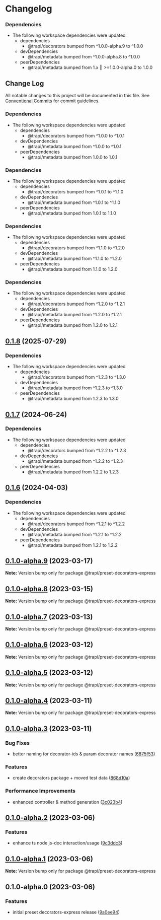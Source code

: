 # Changelog

### Dependencies

* The following workspace dependencies were updated
  * dependencies
    * @trapi/decorators bumped from ^1.0.0-alpha.9 to ^1.0.0
  * devDependencies
    * @trapi/metadata bumped from ^1.0.0-alpha.8 to ^1.0.0
  * peerDependencies
    * @trapi/metadata bumped from 1.x || >=1.0.0-alpha.0 to 1.0.0

## Change Log

All notable changes to this project will be documented in this file.
See [Conventional Commits](https://conventionalcommits.org) for commit guidelines.

### Dependencies

* The following workspace dependencies were updated
  * dependencies
    * @trapi/decorators bumped from ^1.0.0 to ^1.0.1
  * devDependencies
    * @trapi/metadata bumped from ^1.0.0 to ^1.0.1
  * peerDependencies
    * @trapi/metadata bumped from 1.0.0 to 1.0.1

### Dependencies

* The following workspace dependencies were updated
  * dependencies
    * @trapi/decorators bumped from ^1.0.1 to ^1.1.0
  * devDependencies
    * @trapi/metadata bumped from ^1.0.1 to ^1.1.0
  * peerDependencies
    * @trapi/metadata bumped from 1.0.1 to 1.1.0

### Dependencies

* The following workspace dependencies were updated
  * dependencies
    * @trapi/decorators bumped from ^1.1.0 to ^1.2.0
  * devDependencies
    * @trapi/metadata bumped from ^1.1.0 to ^1.2.0
  * peerDependencies
    * @trapi/metadata bumped from 1.1.0 to 1.2.0

### Dependencies

* The following workspace dependencies were updated
  * dependencies
    * @trapi/decorators bumped from ^1.2.0 to ^1.2.1
  * devDependencies
    * @trapi/metadata bumped from ^1.2.0 to ^1.2.1
  * peerDependencies
    * @trapi/metadata bumped from 1.2.0 to 1.2.1

## [0.1.8](https://github.com/tada5hi/trapi/compare/preset-decorators-express-v0.1.7...preset-decorators-express-v0.1.8) (2025-07-29)


### Dependencies

* The following workspace dependencies were updated
  * dependencies
    * @trapi/decorators bumped from ^1.2.3 to ^1.3.0
  * devDependencies
    * @trapi/metadata bumped from ^1.2.3 to ^1.3.0
  * peerDependencies
    * @trapi/metadata bumped from 1.2.3 to 1.3.0

## [0.1.7](https://github.com/tada5hi/trapi/compare/preset-decorators-express-v0.1.6...preset-decorators-express-v0.1.7) (2024-06-24)


### Dependencies

* The following workspace dependencies were updated
  * dependencies
    * @trapi/decorators bumped from ^1.2.2 to ^1.2.3
  * devDependencies
    * @trapi/metadata bumped from ^1.2.2 to ^1.2.3
  * peerDependencies
    * @trapi/metadata bumped from 1.2.2 to 1.2.3

## [0.1.6](https://github.com/tada5hi/trapi/compare/preset-decorators-express-v0.1.5...preset-decorators-express-v0.1.6) (2024-04-03)


### Dependencies

* The following workspace dependencies were updated
  * dependencies
    * @trapi/decorators bumped from ^1.2.1 to ^1.2.2
  * devDependencies
    * @trapi/metadata bumped from ^1.2.1 to ^1.2.2
  * peerDependencies
    * @trapi/metadata bumped from 1.2.1 to 1.2.2

## [0.1.0-alpha.9](https://github.com/Tada5hi/trapi/compare/@trapi/preset-decorators-express@0.1.0-alpha.8...@trapi/preset-decorators-express@0.1.0-alpha.9) (2023-03-17)

**Note:** Version bump only for package @trapi/preset-decorators-express





## [0.1.0-alpha.8](https://github.com/Tada5hi/trapi/compare/@trapi/preset-decorators-express@0.1.0-alpha.7...@trapi/preset-decorators-express@0.1.0-alpha.8) (2023-03-15)

**Note:** Version bump only for package @trapi/preset-decorators-express





## [0.1.0-alpha.7](https://github.com/Tada5hi/trapi/compare/@trapi/preset-decorators-express@0.1.0-alpha.6...@trapi/preset-decorators-express@0.1.0-alpha.7) (2023-03-13)

**Note:** Version bump only for package @trapi/preset-decorators-express





## [0.1.0-alpha.6](https://github.com/Tada5hi/trapi/compare/@trapi/preset-decorators-express@0.1.0-alpha.5...@trapi/preset-decorators-express@0.1.0-alpha.6) (2023-03-12)

**Note:** Version bump only for package @trapi/preset-decorators-express





## [0.1.0-alpha.5](https://github.com/Tada5hi/trapi/compare/@trapi/preset-decorators-express@0.1.0-alpha.4...@trapi/preset-decorators-express@0.1.0-alpha.5) (2023-03-12)

**Note:** Version bump only for package @trapi/preset-decorators-express





## [0.1.0-alpha.4](https://github.com/Tada5hi/trapi/compare/@trapi/preset-decorators-express@0.1.0-alpha.3...@trapi/preset-decorators-express@0.1.0-alpha.4) (2023-03-11)

**Note:** Version bump only for package @trapi/preset-decorators-express





## [0.1.0-alpha.3](https://github.com/Tada5hi/trapi/compare/@trapi/preset-decorators-express@0.1.0-alpha.2...@trapi/preset-decorators-express@0.1.0-alpha.3) (2023-03-11)


### Bug Fixes

* better naming for decorator-ids & param decorator names ([6875f53](https://github.com/Tada5hi/trapi/commit/6875f53d7f5a2379ef19933626e46885ce3fcadc))


### Features

* create decorators package + moved test data ([868d10a](https://github.com/Tada5hi/trapi/commit/868d10abfa7895bedba352d871254a8f98f47776))


### Performance Improvements

* enhanced controller & method generation ([3c023b4](https://github.com/Tada5hi/trapi/commit/3c023b4525559a9dff34c6113ba33d6f4c9b0986))





## [0.1.0-alpha.2](https://github.com/Tada5hi/trapi/compare/@trapi/preset-decorators-express@0.1.0-alpha.1...@trapi/preset-decorators-express@0.1.0-alpha.2) (2023-03-06)


### Features

* enhance ts node js-doc interaction/usage ([9c3ddc3](https://github.com/Tada5hi/trapi/commit/9c3ddc372b0e73e2ecdc035912dabacc1076541a))





## [0.1.0-alpha.1](https://github.com/Tada5hi/trapi/compare/@trapi/preset-decorators-express@0.1.0-alpha.0...@trapi/preset-decorators-express@0.1.0-alpha.1) (2023-03-06)

**Note:** Version bump only for package @trapi/preset-decorators-express





## 0.1.0-alpha.0 (2023-03-06)


### Features

* initial preset decorators-express release ([9a0ee94](https://github.com/Tada5hi/trapi/commit/9a0ee9426b701cb56eddca11896bcedb2f4ce631))
